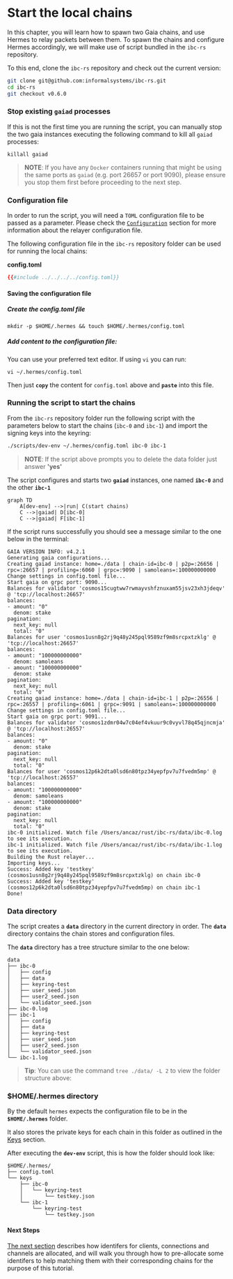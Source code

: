 # Start the local chains

In this chapter, you will learn how to spawn two Gaia chains, and use Hermes to relay packets between them.
To spawn the chains and configure Hermes accordingly, we will make use of script bundled in the `ibc-rs` repository.

To this end, clone the `ibc-rs` repository and check out the current version:

```bash
git clone git@github.com:informalsystems/ibc-rs.git
cd ibc-rs
git checkout v0.6.0
```

### Stop existing `gaiad` processes

If this is not the first time you are running the script, you can manually stop the two gaia instances executing the following command to kill all `gaiad` processes:

```shell
killall gaiad
```

> __NOTE__: If you have any `Docker` containers running that might be using the same ports as `gaiad` (e.g. port 26657 or port 9090), please ensure you stop them first before proceeding to the next step.

### Configuration file

In order to run the script, you will need a `TOML` configuration file to be passed as a parameter. Please check the [`Configuration`](../../config.md) section for more information about the relayer configuration file.

The following configuration file in the `ibc-rs` repository folder can be used for running the local chains:

__config.toml__

```toml
{{#include ../../../../config.toml}}
```

#### Saving the configuration file

##### Create the config.toml file

```shell
mkdir -p $HOME/.hermes && touch $HOME/.hermes/config.toml
```

##### Add content to the configuration file:

You can use your preferred text editor. If using `vi` you can run:

```shell
vi ~/.hermes/config.toml
```

Then just __`copy`__ the content for `config.toml` above and __`paste`__ into this file.

### Running the script to start the chains

From the `ibc-rs` repository folder run the following script with the parameters below to start the chains (`ibc-0` and `ibc-1`)
and import the signing keys into the keyring:

```bash
./scripts/dev-env ~/.hermes/config.toml ibc-0 ibc-1
```

> __NOTE__: If the script above prompts you to delete the data folder just answer __'yes'__

The script configures and starts two __`gaiad`__ instances, one named __`ibc-0`__ and the other __`ibc-1`__

```mermaid
graph TD
    A[dev-env] -->|run| C(start chains)
    C -->|gaiad| D[ibc-0]
    C -->|gaiad| F[ibc-1]
```

If the script runs successfully you should see a message similar to the one below in the terminal:

```shell
GAIA VERSION INFO: v4.2.1
Generating gaia configurations...
Creating gaiad instance: home=./data | chain-id=ibc-0 | p2p=:26656 | rpc=:26657 | profiling=:6060 | grpc=:9090 | samoleans=:100000000000
Change settings in config.toml file...
Start gaia on grpc port: 9090...
Balances for validator 'cosmos15cugtww7rwmayvshfznuxam55jsv23xh3jdeqv' @ 'tcp://localhost:26657'
balances:
- amount: "0"
  denom: stake
pagination:
  next_key: null
  total: "0"
Balances for user 'cosmos1usn8g2rj9q48y245pql9589zf9m8srcpxtzklg' @ 'tcp://localhost:26657'
balances:
- amount: "100000000000"
  denom: samoleans
- amount: "100000000000"
  denom: stake
pagination:
  next_key: null
  total: "0"
Creating gaiad instance: home=./data | chain-id=ibc-1 | p2p=:26556 | rpc=:26557 | profiling=:6061 | grpc=:9091 | samoleans=:100000000000
Change settings in config.toml file...
Start gaia on grpc port: 9091...
Balances for validator 'cosmos1zdmr04w7c04ef4vkuur9c0vyvl78q45qjncmja' @ 'tcp://localhost:26557'
balances:
- amount: "0"
  denom: stake
pagination:
  next_key: null
  total: "0"
Balances for user 'cosmos12p6k2dta0lsd6n80tpz34yepfpv7u7fvedm5mp' @ 'tcp://localhost:26557'
balances:
- amount: "100000000000"
  denom: samoleans
- amount: "100000000000"
  denom: stake
pagination:
  next_key: null
  total: "0"
ibc-0 initialized. Watch file /Users/ancaz/rust/ibc-rs/data/ibc-0.log to see its execution.
ibc-1 initialized. Watch file /Users/ancaz/rust/ibc-rs/data/ibc-1.log to see its execution.
Building the Rust relayer...
Importing keys...
Success: Added key 'testkey' (cosmos1usn8g2rj9q48y245pql9589zf9m8srcpxtzklg) on chain ibc-0
Success: Added key 'testkey' (cosmos12p6k2dta0lsd6n80tpz34yepfpv7u7fvedm5mp) on chain ibc-1
Done!
```

### Data directory
The script creates a __`data`__ directory in the current directory in order. The __`data`__ directory contains the chain stores and configuration files.

The __`data`__ directory has a tree structure similar to the one below:

```shell
data
├── ibc-0
│   ├── config
│   ├── data
│   ├── keyring-test
│   ├── user_seed.json
│   ├── user2_seed.json
│   └── validator_seed.json
├── ibc-0.log
├── ibc-1
│   ├── config
│   ├── data
│   ├── keyring-test
│   ├── user_seed.json
│   ├── user2_seed.json
│   └── validator_seed.json
└── ibc-1.log

```

> __Tip__: You can use the command `tree ./data/ -L 2` to view the folder structure above:

### $HOME/.hermes directory

By the default `hermes` expects the configuration file to be in the __`$HOME/.hermes`__ folder.

It also stores the private keys for each chain in this folder as outlined in the [Keys](../../commands/keys/index.md) section.

After executing the __`dev-env`__ script, this is how the folder should look like:

```shell
$HOME/.hermes/
├── config.toml
└── keys
    ├── ibc-0
    │   └── keyring-test
    │       └── testkey.json
    └── ibc-1
        └── keyring-test
            └── testkey.json
```

#### Next Steps

[The next section](./identifiers.md) describes how identifers for clients, connections and channels
are allocated, and will walk you through how to pre-allocate some identifers
to help matching them with their corresponding chains for the purpose of this tutorial.
